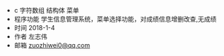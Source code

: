 - c   字符数组    结构体    菜单
- 程序功能    学生信息管理系统，菜单选择功能，对成绩信息增删改查,无成绩
- 时间        2018-1-4
- 作者        左志伟
- 邮箱        zuozhiwei0@qq.com